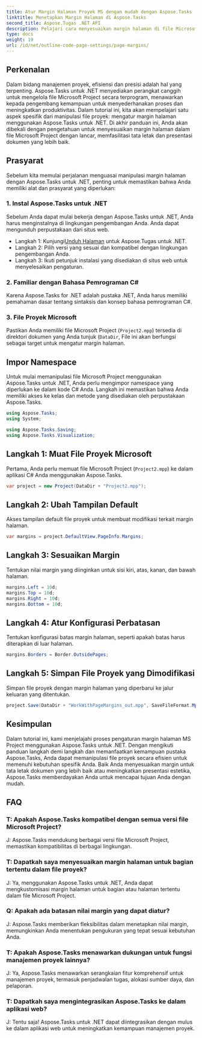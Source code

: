 ```yaml
---
title: Atur Margin Halaman Proyek MS dengan mudah dengan Aspose.Tasks
linktitle: Menetapkan Margin Halaman di Aspose.Tasks
second_title: Aspose.Tugas .NET API
description: Pelajari cara menyesuaikan margin halaman di file Microsoft Project menggunakan Aspose.Tasks untuk .NET. Sempurnakan tata letak dan presentasi dokumen dengan mudah.
type: docs
weight: 19
url: /id/net/outline-code-page-settings/page-margins/
---
```

## Perkenalan
Dalam bidang manajemen proyek, efisiensi dan presisi adalah hal yang terpenting. Aspose.Tasks untuk .NET menyediakan perangkat canggih untuk mengelola file Microsoft Project secara terprogram, menawarkan kepada pengembang kemampuan untuk menyederhanakan proses dan meningkatkan produktivitas. Dalam tutorial ini, kita akan mempelajari satu aspek spesifik dari manipulasi file proyek: mengatur margin halaman menggunakan Aspose.Tasks untuk .NET. Di akhir panduan ini, Anda akan dibekali dengan pengetahuan untuk menyesuaikan margin halaman dalam file Microsoft Project dengan lancar, memfasilitasi tata letak dan presentasi dokumen yang lebih baik.
## Prasyarat
Sebelum kita memulai perjalanan menguasai manipulasi margin halaman dengan Aspose.Tasks untuk .NET, penting untuk memastikan bahwa Anda memiliki alat dan prasyarat yang diperlukan:
### 1. Instal Aspose.Tasks untuk .NET
Sebelum Anda dapat mulai bekerja dengan Aspose.Tasks untuk .NET, Anda harus menginstalnya di lingkungan pengembangan Anda. Anda dapat mengunduh perpustakaan dari situs web.
-  Langkah 1: Kunjungi[Unduh Halaman](https://releases.aspose.com/tasks/net/) untuk Aspose.Tugas untuk .NET.
- Langkah 2: Pilih versi yang sesuai dan kompatibel dengan lingkungan pengembangan Anda.
- Langkah 3: Ikuti petunjuk instalasi yang disediakan di situs web untuk menyelesaikan pengaturan.
### 2. Familiar dengan Bahasa Pemrograman C#
Karena Aspose.Tasks for .NET adalah pustaka .NET, Anda harus memiliki pemahaman dasar tentang sintaksis dan konsep bahasa pemrograman C#.
### 3. File Proyek Microsoft
Pastikan Anda memiliki file Microsoft Project (`Project2.mpp`) tersedia di direktori dokumen yang Anda tunjuk (`DataDir`, File ini akan berfungsi sebagai target untuk mengatur margin halaman.

## Impor Namespace
Untuk mulai memanipulasi file Microsoft Project menggunakan Aspose.Tasks untuk .NET, Anda perlu mengimpor namespace yang diperlukan ke dalam kode C# Anda. Langkah ini memastikan bahwa Anda memiliki akses ke kelas dan metode yang disediakan oleh perpustakaan Aspose.Tasks.

```csharp
using Aspose.Tasks;
using System;

using Aspose.Tasks.Saving;
using Aspose.Tasks.Visualization;
```
## Langkah 1: Muat File Proyek Microsoft
Pertama, Anda perlu memuat file Microsoft Project (`Project2.mpp`) ke dalam aplikasi C# Anda menggunakan Aspose.Tasks.
```csharp
var project = new Project(DataDir + "Project2.mpp");
```
## Langkah 2: Ubah Tampilan Default
Akses tampilan default file proyek untuk membuat modifikasi terkait margin halaman.
```csharp
var margins = project.DefaultView.PageInfo.Margins;
```
## Langkah 3: Sesuaikan Margin
Tentukan nilai margin yang diinginkan untuk sisi kiri, atas, kanan, dan bawah halaman.
```csharp
margins.Left = 10d;
margins.Top = 10d;
margins.Right = 10d;
margins.Bottom = 10d;
```
## Langkah 4: Atur Konfigurasi Perbatasan
Tentukan konfigurasi batas margin halaman, seperti apakah batas harus diterapkan di luar halaman.
```csharp
margins.Borders = Border.OutsidePages;
```
## Langkah 5: Simpan File Proyek yang Dimodifikasi
Simpan file proyek dengan margin halaman yang diperbarui ke jalur keluaran yang ditentukan.
```csharp
project.Save(DataDir + "WorkWithPageMargins_out.mpp", SaveFileFormat.Mpp);
```

## Kesimpulan
Dalam tutorial ini, kami menjelajahi proses pengaturan margin halaman MS Project menggunakan Aspose.Tasks untuk .NET. Dengan mengikuti panduan langkah demi langkah dan memanfaatkan kemampuan pustaka Aspose.Tasks, Anda dapat memanipulasi file proyek secara efisien untuk memenuhi kebutuhan spesifik Anda. Baik Anda menyesuaikan margin untuk tata letak dokumen yang lebih baik atau meningkatkan presentasi estetika, Aspose.Tasks memberdayakan Anda untuk mencapai tujuan Anda dengan mudah.
## FAQ
### T: Apakah Aspose.Tasks kompatibel dengan semua versi file Microsoft Project?
J: Aspose.Tasks mendukung berbagai versi file Microsoft Project, memastikan kompatibilitas di berbagai lingkungan.
### T: Dapatkah saya menyesuaikan margin halaman untuk bagian tertentu dalam file proyek?
J: Ya, menggunakan Aspose.Tasks untuk .NET, Anda dapat mengkustomisasi margin halaman untuk bagian atau halaman tertentu dalam file Microsoft Project.
### Q: Apakah ada batasan nilai margin yang dapat diatur?
J: Aspose.Tasks memberikan fleksibilitas dalam menetapkan nilai margin, memungkinkan Anda menentukan pengukuran yang tepat sesuai kebutuhan Anda.
### T: Apakah Aspose.Tasks menawarkan dukungan untuk fungsi manajemen proyek lainnya?
J: Ya, Aspose.Tasks menawarkan serangkaian fitur komprehensif untuk manajemen proyek, termasuk penjadwalan tugas, alokasi sumber daya, dan pelaporan.
### T: Dapatkah saya mengintegrasikan Aspose.Tasks ke dalam aplikasi web?
J: Tentu saja! Aspose.Tasks untuk .NET dapat diintegrasikan dengan mulus ke dalam aplikasi web untuk meningkatkan kemampuan manajemen proyek.